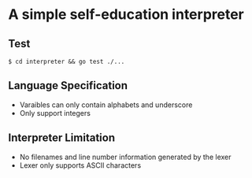# A simple self-education interpreter

## Test

``` shell
$ cd interpreter && go test ./...
```

## Language Specification

- Varaibles can only contain alphabets and underscore
- Only support integers

## Interpreter Limitation

- No filenames and line number information generated by the lexer
- Lexer only supports ASCII characters

